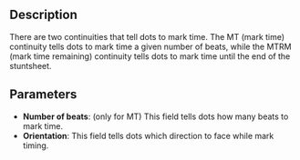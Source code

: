 ## Description

There are two continuities that tell dots to mark time. The MT (mark time) continuity tells dots to mark time a given number of beats, while the MTRM (mark time remaining) continuity tells dots to mark time until the end of the stuntsheet.

## Parameters

- **Number of beats**: (only for MT) This field tells dots how many beats to mark time.
- **Orientation**: This field tells dots which direction to face while mark timing.
